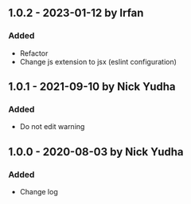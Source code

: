 ## 1.0.2 - 2023-01-12 by Irfan

### Added

- Refactor
- Change js extension to jsx (eslint configuration)

## 1.0.1 - 2021-09-10 by Nick Yudha

### Added

- Do not edit warning

## 1.0.0 - 2020-08-03 by Nick Yudha

### Added

- Change log
